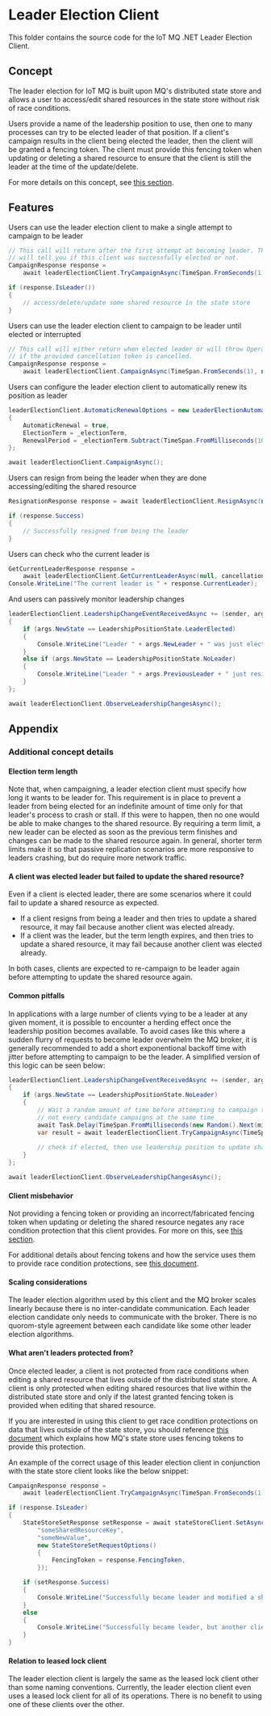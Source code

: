 # Leader Election Client

This folder contains the source code for the IoT MQ .NET Leader Election Client.

## Concept

The leader election for IoT MQ is built upon MQ's distributed state store and allows a user to 
access/edit shared resources in the state store without risk of race conditions.

Users provide a name of the leadership position to use, then one to many processes can try to 
be elected leader of that position. If a client's campaign results in the client being elected 
the leader, then the client will be granted a fencing token. The client must provide this fencing 
token when updating or deleting a shared resource to ensure that the client is still the leader at 
the time of the update/delete.

For more details on this concept, see [this section](#additional-concept-details).

## Features

Users can use the leader election client to make a single attempt to campaign to be leader

```csharp
// This call will return after the first attempt at becoming leader. The returned value
// will tell you if this client was successfully elected or not.
CampaignResponse response = 
    await leaderElectionClient.TryCampaignAsync(TimeSpan.FromSeconds(1), cancellationToken);

if (response.IsLeader())
{
    // access/delete/update some shared resource in the state store
}
```

Users can use the leader election client to campaign to be leader until elected or interrupted

```csharp
// This call will either return when elected leader or will throw OperationCancelledException
// if the provided cancellation token is cancelled.
CampaignResponse response =
    await leaderElectionClient.CampaignAsync(TimeSpan.FromSeconds(1), null, cancellationToken);
```

Users can configure the leader election client to automatically renew its position as leader

```csharp
leaderElectionClient.AutomaticRenewalOptions = new LeaderElectionAutomaticRenewalOptions()
{
    AutomaticRenewal = true,
    ElectionTerm = _electionTerm,
    RenewalPeriod = _electionTerm.Subtract(TimeSpan.FromMilliseconds(10)),
};

await leaderElectionClient.CampaignAsync();
```


Users can resign from being the leader when they are done accessing/editing the shared resource

```csharp
ResignationResponse response = await leaderElectionClient.ResignAsync(null, cancellationToken);

if (response.Success)
{
    // Successfully resigned from being the leader
}
```

Users can check who the current leader is

```csharp
GetCurrentLeaderResponse response = 
    await leaderElectionClient.GetCurrentLeaderAsync(null, cancellationToken);
Console.WriteLine("The current leader is " + response.CurrentLeader);
```

And users can passively monitor leadership changes

```csharp
leaderElectionClient.LeadershipChangeEventReceivedAsync += (sender, args) =>
{
    if (args.NewState == LeadershipPositionState.LeaderElected)
    {
        Console.WriteLine("Leader " + args.NewLeader + " was just elected.");
    }
    else if (args.NewState == LeadershipPositionState.NoLeader)
    {
        Console.WriteLine("Leader " + args.PreviousLeader + " just resigned and now there is no leader.");
    }
};

await leaderElectionClient.ObserveLeadershipChangesAsync();
```

## Appendix

### Additional concept details

#### Election term length

Note that, when campaigning, a leader election client must specify how long it wants to be leader
for. This requirement is in place to prevent a leader from being elected for an indefinite amount
of time only for that leader's process to crash or stall. If this were to happen, then no one would 
be able to make changes to the shared resource. By requiring a term limit, a new leader can be 
elected as soon as the previous term finishes and changes can be made to the shared resource again.
In general, shorter term limits make it so that passive replication scenarios are more responsive 
to leaders crashing, but do require more network traffic. 

#### A client was elected leader but failed to update the shared resource?

Even if a client is elected leader, there are some scenarios where it could fail to update a shared
resource as expected.

 - If a client resigns from being a leader and then tries to update a shared resource, it may fail because another client was elected already.
 - If a client was the leader, but the term length expires, and then tries to update a shared resource, it may fail because another client was elected already.

In both cases, clients are expected to re-campaign to be leader again before attempting to update
the shared resource again.

#### Common pitfalls

In applications with a large number of clients vying to be a leader at any given moment, it is 
possible to encounter a herding effect once the leadership position becomes available. To avoid
cases like this where a sudden flurry of requests to become leader overwhelm the MQ broker,
it is generally recommended to add a short exponentional backoff time with jitter before attempting
to campaign to be the leader. A simplified version of this logic can be seen below:

```csharp
leaderElectionClient.LeadershipChangeEventReceivedAsync += (sender, args) =>
{
    if (args.NewState == LeadershipPositionState.NoLeader)
    {
        // Wait a random amount of time before attempting to campaign to be leader so that
        // not every candidate campaigns at the same time
        await Task.Delay(TimeSpan.FromMilliseconds(new Random().Next(minDelay, maxDelay)));
        var result = await leaderElectionClient.TryCampaignAsync(TimeSpan.FromSeconds(1));
    
        // check if elected, then use leadership position to update shared resources.
    }
};

await leaderElectionClient.ObserveLeadershipChangesAsync();
```

#### Client misbehavior

Not providing a fencing token or providing an incorrect/fabricated fencing token when 
updating or deleting the shared resource negates any race condition protection that this client
provides. For more on this, see [this section](#what-arent-leaders-protected-from).

For additional details about fencing tokens and how the service uses them to provide race condition
protections, see [this document](https://learn.microsoft.com/azure/iot-operations/create-edge-apps/concept-about-state-store-protocol#locking-and-fencing-tokens).

#### Scaling considerations

The leader election algorithm used by this client and the MQ broker scales linearly because there is
no inter-candidate communication. Each leader election candidate only needs to communicate with 
the broker. There is no quorom-style agreement between each candidate like some other leader 
election algorithms.

#### What aren't leaders protected from?

Once elected leader, a client is not protected from race conditions when editing a shared resource 
that lives outside of the distributed state store. A client is only protected when editing shared 
resources that live within the distributed state store and only if the latest granted fencing token
is provided when editing that shared resource. 

If you are interested in using this client to get race condition protections on data that lives
outside of the state store, you should reference [this document](https://learn.microsoft.com/azure/iot-operations/create-edge-apps/concept-about-state-store-protocol#locking-and-fencing-tokens) which explains how MQ's state store uses fencing tokens to provide this protection.

An example of the correct usage of this leader election client in conjunction with the state 
store client looks like the below snippet:

```csharp
CampaignResponse response = 
    await leaderElectionClient.TryCampaignAsync(TimeSpan.FromSeconds(1), cancellationToken);

if (response.IsLeader)
{
    StateStoreSetResponse setResponse = await stateStoreClient.SetAsync(
        "someSharedResourceKey", 
        "someNewValue",
        new StateStoreSetRequestOptions()
        {
            FencingToken = response.FencingToken,
        });

    if (setResponse.Success)
    {
        Console.WriteLine("Successfully became leader and modified a shared resource");
    }
    else
    {
        Console.WriteLine("Successfully became leader, but another client was elected more recently");
    }
}
```

#### Relation to leased lock client

The leader election client is largely the same as the leased lock client other than some
naming conventions. Currently, the leader election client even uses a leased lock client
for all of its operations. There is no benefit to using one of these clients over the other.
